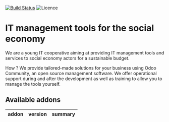 [![Build Status](https://travis-ci.org/coopiteasy/cie-pos.svg?branch=12.0)](https://travis-ci.org/coopiteasy/cie-pos)
![Licence](https://img.shields.io/badge/licence-AGPL--3-blue.svg)

# IT management tools for the social economy

We are a young IT cooperative aiming at providing IT management tools and
services to social economy actors for a sustainable budget.

How ? We provide tailored-made solutions for your business using Odoo Community,
 an open source management software. We offer operational support during and
 after the development as well as training to allow you to manage the tools
 yourself.

<!-- prettier-ignore-start -->
[//]: # (addons)

Available addons
----------------
addon | version | summary
--- | --- | ---

[//]: # (end addons)
<!-- prettier-ignore-end -->
